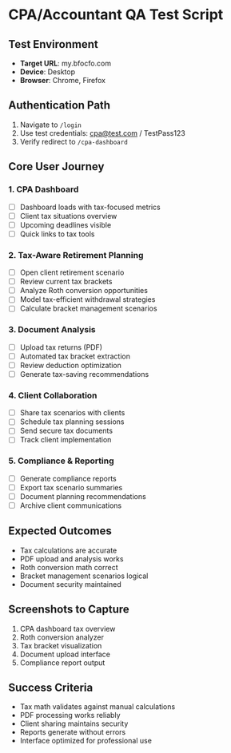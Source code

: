 # CPA/Accountant QA Test Script

## Test Environment
- **Target URL**: my.bfocfo.com
- **Device**: Desktop
- **Browser**: Chrome, Firefox

## Authentication Path
1. Navigate to `/login`
2. Use test credentials: cpa@test.com / TestPass123
3. Verify redirect to `/cpa-dashboard`

## Core User Journey

### 1. CPA Dashboard
- [ ] Dashboard loads with tax-focused metrics
- [ ] Client tax situations overview
- [ ] Upcoming deadlines visible
- [ ] Quick links to tax tools

### 2. Tax-Aware Retirement Planning
- [ ] Open client retirement scenario
- [ ] Review current tax brackets
- [ ] Analyze Roth conversion opportunities
- [ ] Model tax-efficient withdrawal strategies
- [ ] Calculate bracket management scenarios

### 3. Document Analysis
- [ ] Upload tax returns (PDF)
- [ ] Automated tax bracket extraction
- [ ] Review deduction optimization
- [ ] Generate tax-saving recommendations

### 4. Client Collaboration
- [ ] Share tax scenarios with clients
- [ ] Schedule tax planning sessions
- [ ] Send secure tax documents
- [ ] Track client implementation

### 5. Compliance & Reporting
- [ ] Generate compliance reports
- [ ] Export tax scenario summaries
- [ ] Document planning recommendations
- [ ] Archive client communications

## Expected Outcomes
- Tax calculations are accurate
- PDF upload and analysis works
- Roth conversion math correct
- Bracket management scenarios logical
- Document security maintained

## Screenshots to Capture
1. CPA dashboard tax overview
2. Roth conversion analyzer
3. Tax bracket visualization
4. Document upload interface
5. Compliance report output

## Success Criteria
- Tax math validates against manual calculations
- PDF processing works reliably
- Client sharing maintains security
- Reports generate without errors
- Interface optimized for professional use
